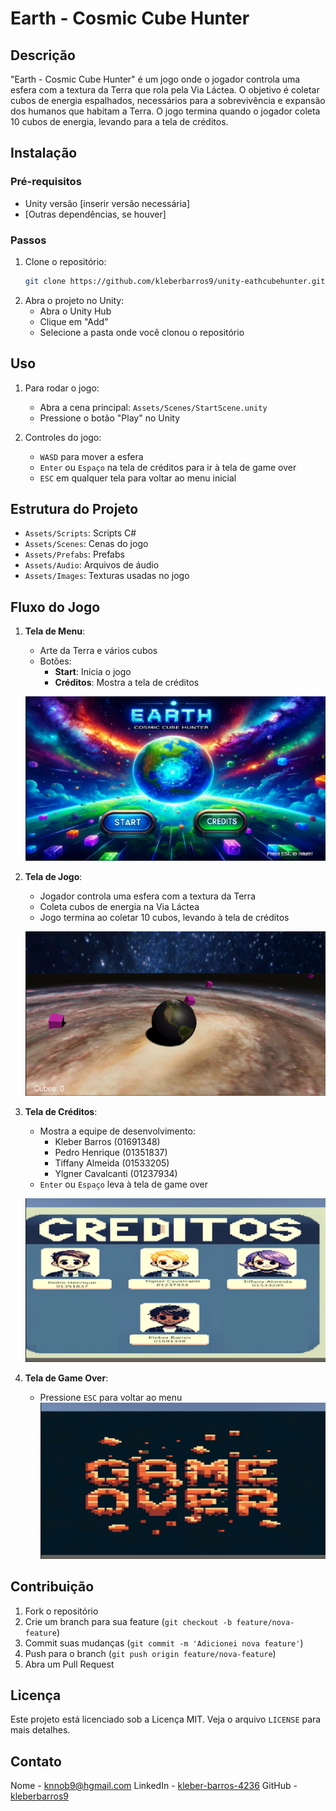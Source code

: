 # Earth - Cosmic Cube Hunter

## Descrição
"Earth - Cosmic Cube Hunter" é um jogo onde o jogador controla uma esfera com a textura da Terra que rola pela Via Láctea. O objetivo é coletar cubos de energia espalhados, necessários para a sobrevivência e expansão dos humanos que habitam a Terra. O jogo termina quando o jogador coleta 10 cubos de energia, levando para a tela de créditos.

## Instalação

### Pré-requisitos
- Unity versão [inserir versão necessária]
- [Outras dependências, se houver]

### Passos
1. Clone o repositório:
    ```sh
    git clone https://github.com/kleberbarros9/unity-eathcubehunter.git
    ```
2. Abra o projeto no Unity:
    - Abra o Unity Hub
    - Clique em "Add"
    - Selecione a pasta onde você clonou o repositório

## Uso
1. Para rodar o jogo:
    - Abra a cena principal: `Assets/Scenes/StartScene.unity`
    - Pressione o botão "Play" no Unity

2. Controles do jogo:
    - `WASD` para mover a esfera
    - `Enter` ou `Espaço` na tela de créditos para ir à tela de game over
    - `ESC` em qualquer tela para voltar ao menu inicial

## Estrutura do Projeto
- `Assets/Scripts`: Scripts C#
- `Assets/Scenes`: Cenas do jogo
- `Assets/Prefabs`: Prefabs
- `Assets/Audio`: Arquivos de áudio
- `Assets/Images`: Texturas usadas no jogo


## Fluxo do Jogo
1. **Tela de Menu**:
    - Arte da Terra e vários cubos
    - Botões:
        - **Start**: Inicia o jogo
        - **Créditos**: Mostra a tela de créditos

    ![Menu inicial](/img/StartScene.png)


2. **Tela de Jogo**:
    - Jogador controla uma esfera com a textura da Terra
    - Coleta cubos de energia na Via Láctea
    - Jogo termina ao coletar 10 cubos, levando à tela de créditos

    ![Tela do jogo](/img/GameScene.png)
3. **Tela de Créditos**:
    - Mostra a equipe de desenvolvimento:
        - Kleber Barros (01691348)
        - Pedro Henrique (01351837)
        - Tiffany Almeida (01533205)
        - Ylgner Cavalcanti (01237934)
    - `Enter` ou `Espaço` leva à tela de game over

    ![Tela do Créditos](/img/CreditScene.png)
4. **Tela de Game Over**:
    - Pressione `ESC` para voltar ao menu
    ![Tela do jogo](/img/GameOverScene.png)
## Contribuição
1. Fork o repositório
2. Crie um branch para sua feature (`git checkout -b feature/nova-feature`)
3. Commit suas mudanças (`git commit -m 'Adicionei nova feature'`)
4. Push para o branch (`git push origin feature/nova-feature`)
5. Abra um Pull Request

## Licença
Este projeto está licenciado sob a Licença MIT. Veja o arquivo `LICENSE` para mais detalhes.

## Contato
Nome - [knnob9@hgmail.com](mailto:knnob9@hgmail.com)
LinkedIn - [kleber-barros-4236](https://www.linkedin.com/in/kleber-barros-4236/)
GitHub - [kleberbarros9](https://github.com/kleberbarros9)
